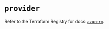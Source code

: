 # `provider`

Refer to the Terraform Registry for docs: [`azurerm`](https://registry.terraform.io/providers/hashicorp/azurerm/3.94.0/docs).
